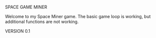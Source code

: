 SPACE GAME MINER

Welcome to my Space Miner game. The basic game loop is working, but additional functions are not working.

VERSION 0.1

